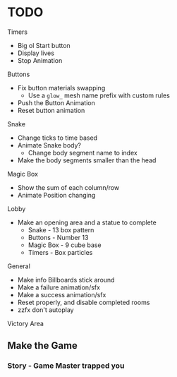 # TODO

Timers

-   Big ol Start button
-   Display lives
-   Stop Animation

Buttons

-   Fix button materials swapping
    -   Use a `glow_` mesh name prefix with custom rules
-   Push the Button Animation
-   Reset button animation

Snake

-   Change ticks to time based
-   Animate Snake body?
    -   Change body segment name to index
-   Make the body segments smaller than the head

Magic Box

-   Show the sum of each column/row
-   Animate Position changing

Lobby

-   Make an opening area and a statue to complete
    -   Snake - 13 box pattern
    -   Buttons - Number 13
    -   Magic Box - 9 cube base
    -   Timers - Box particles

General

-   Make info Billboards stick around
-   Make a failure animation/sfx
-   Make a success animation/sfx
-   Reset properly, and disable completed rooms
-   zzfx don't autoplay

Victory Area

## Make the Game

### Story - Game Master trapped you
